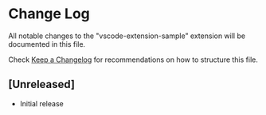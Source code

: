 # Change Log

All notable changes to the "vscode-extension-sample" extension will be documented in this file.

Check [Keep a Changelog](http://keepachangelog.com/) for recommendations on how to structure this file.

## [Unreleased]

- Initial release